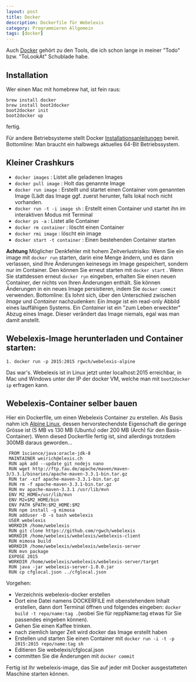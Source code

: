 ```yaml
---
layout: post
title: Docker
description: Dockerfile für Webelexis
category: Programmieren Allgemein
tags: [docker]
---
```


Auch [Docker](https://www.docker.com) gehört zu den Tools, die ich schon lange in meiner "Todo" bzw. "ToLookAt" Schublade habe.

## Installation

Wer einen Mac mit homebrew hat, ist fein raus:

    brew install docker
    brew install boot2docker
    boot2docker init
    boot2docker up
    
fertig.

Für andere Betriebsysteme stellt Docker [Installationsanleitungen](https://docs.docker.com/installation/#installation) bereit.
Bottomline: Man braucht ein halbwegs aktuelles 64-Bit Betriebssystem.

## Kleiner Crashkurs

* `docker images`             : Listet alle geladenen Images
* `docker pull image`         : Holt das genannte Image
* `docker run image`          : Erstellt und startet einen Container vom genannten Image (Lädt das Image ggf. zuerst herunter, falls lokal noch
nicht vorhanden. 
* `docker run -t -i image sh` : Erstellt einen Container und startet ihn im interaktiven Modus mit Terminal
* `docker ps -a`              : Listet alle Container
* `docker rm container`       : löscht einen Container
* `docker rmi image`          : löscht ein image
* `docker start -t container` : Einen bestehenden Container starten

**Achtung** Möglicher Denkfehler mit hohem Zeitverlustrisiko: Wenn Sie ein image mit `docker run` starten, darin eine Menge ändern,
und es dann verlassen, sind Ihre
Änderungen keinesegs im Image gespeichert, sondern nur im Container. Den können Sie erneut starten mit `docker start` . Wenn
Sie stattdessen erneut `docker run` eingeben, erhalten Sie einen neuen Container, der nichts von Ihren Änderungen enthält. 
Sie können Änderungen in ein neues Image persistieren, indem Sie `docker commit` verwenden. Bottomline: Es lohnt sich,
über den Unterschied zwischen *Image* und *Container* nachzudenken: Ein *Image* ist ein read-only Abbild eines lauffähigen Systems.
Ein *Container* ist ein "zum Leben erweckter" Abzug eines Image. Dieser verändert das Image niemals, egal was man damit anstellt.


## Webelexis-Image herunterladen und Container starten:

    1. docker run -p 2015:2015 rgwch/webelexis-alpine

Das war's. Webelexis ist in Linux jetzt unter localhost:2015 erreichbar, in Mac und Windows 
unter der IP der docker VM, welche man mit `boot2docker ip` erfragen kann.

## Webelexis-Container selber bauen

Hier ein Dockerfile, um einen Webelexis Container zu erstellen. Als Basis nahm ich [Alpine Linux](http://alpinelinux.org), dessen 
hervorstechendste Eigenschaft die geringe Grösse ist (5 MB vs 130 MB (Ubuntu) oder 200 MB (Arch) für den Basis-Container).
Wenn diesed Dockerfile fertig ist, sind allerdings trotzdem 300MB daraus geworden...


     FROM 1science/java:oracle-jdk-8
     MAINTAINER weirich@elexis.ch
     RUN apk add --update git nodejs nano
     RUN wget http://ftp.fau.de/apache/maven/maven-3/3.3.1/binaries/apache-maven-3.3.1-bin.tar.gz
     RUN tar -xzf apache-maven-3.3.1-bin.tar.gz
     RUN rm -f apache-maven-3.3.1-bin.tar.gz
     RUN mv apache-maven-3.3.1 /usr/lib/mvn
     ENV M2_HOME=/usr/lib/mvn
     ENV M2=$M2_HOME/bin
     ENV PATH $PATH:$M2_HOME:$M2
     RUN npm install -g mimosa
     RUN adduser -D -s bash webelexis
     USER webelexis
     WORKDIR /home/webelexis
     RUN git clone https://github.com/rgwch/webelexis
     WORKDIR /home/webelexis/webelexis/webelexis-client
     RUN mimosa build
     WORKDIR /home/webelexis/webelexis/webelexis-server
     RUN mvn package
     EXPOSE 2015
     WORKDIR /home/webelexis/webelexis/webelexis-server/target
     RUN java -jar webelexis-server-1.0.0.jar
     RUN cp cfglocal.json ../cfglocal.json
     

Vorgehen:

* Verzeichnis webelexis-docker erstellen
* Dort eine Datei namens DOCKERFILE mit obenstehendem Inhalt erstellen, dann dort Terminal öffnen und folgendes eingeben:
 `docker build -t repo/name:tag .`(wobei Sie für reppName:tag etwas für Sie passendes eingeben können).
* Gehen Sie einen Kaffee trinken.
* nach ziemlich langer Zeit wird docker das Image erstellt haben
* Erstellen und starten Sie einen Container mit `docker run -i -t -p 2015:2015 repo/name:tag sh`
* Editieren Sie webelexis/cfglocal.json
* committen Sie die Änderungen mit `docker commit`

Fertig ist Ihr webelexis-image, das Sie auf jeder mit Docker ausgestatteten Maschine starten können.


    